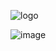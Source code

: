 ![logo](https://github.com/user-attachments/assets/d67c9146-1530-480f-ad5b-31cedc315430)

![image](https://github.com/user-attachments/assets/14c259b3-d8b4-4212-aaa6-05710ba577bf)
